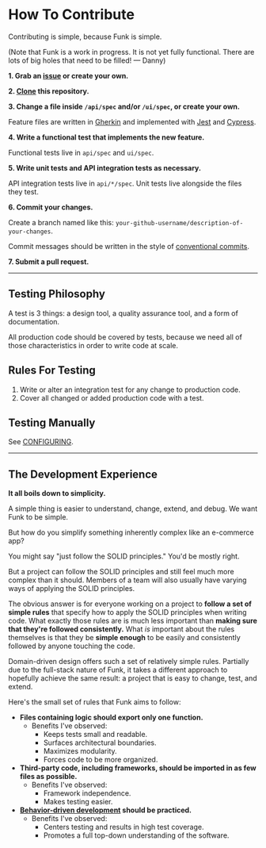 # How To Contribute

Contributing is simple, because Funk is simple.

(Note that Funk is a work in progress. It is not yet fully functional. There are lots of big holes
that need to be filled! — Danny)

**1. Grab an [issue](https://github.com/dmayerdesign/funk/issues) or create your own.**

**2. [Clone](https://docs.github.com/en/github/creating-cloning-and-archiving-repositories/cloning-a-repository) this repository.**

**3. Change a file inside `/api/spec` and/or `/ui/spec`, or create your own.**

Feature files are written in [Gherkin](https://cucumber.io/docs/gherkin/reference) and implemented with
[Jest](https://jestjs.io) and [Cypress](https://cypress.io).

**4. Write a functional test that implements the new feature.**

Functional tests live in `api/spec` and `ui/spec`.

**5. Write unit tests and API integration tests as necessary.**

API integration tests live in `api/*/spec`. Unit tests live alongside the files they test.

**6. Commit your changes.**

Create a branch named like this: `your-github-username/description-of-your-changes`.

Commit messages should be written in the style of
[conventional commits](https://www.conventionalcommits.org).

**7. Submit a pull request.**

---

## Testing Philosophy

A test is 3 things: a design tool, a quality assurance tool, and a form of documentation.

All production code should be covered by tests, because we need all of those characteristics in
order to write code at scale.

## Rules For Testing

1. Write or alter an integration test for any change to production code.
2. Cover all changed or added production code with a test.

## Testing Manually

See [CONFIGURING](./CONFIGURING.md).

---

## The Development Experience

**It all boils down to simplicity.**

A simple thing is easier to understand, change, extend, and debug. We want Funk to be simple.

But how do you simplify something inherently complex like an e-commerce app?

You might say "just follow the SOLID principles." You'd be mostly right.

But a project can follow the SOLID principles and still feel much more complex than it
should. Members of a team will also usually have varying ways of applying the SOLID
principles.

The obvious answer is for everyone working on a project to
**follow a set of simple rules** that specify how to apply the SOLID principles when writing code.
What exactly those rules are is much less important than
**making sure that they're followed consistently.** What _is_ important about the rules themselves
is that they be **simple enough** to be easily and consistently followed by anyone touching the
code.

Domain-driven design offers such a set of relatively simple rules. Partially due to the full-stack
nature of Funk, it takes a different approach to hopefully achieve the same result: a project that
is easy to change, test, and extend.

Here's the small set of rules that Funk aims to follow:

- **Files containing logic should export only one function.**
  - Benefits I've observed:
    - Keeps tests small and readable.
    - Surfaces architectural boundaries.
    - Maximizes modularity.
    - Forces code to be more organized.
- **Third-party code, including frameworks, should be imported in as few files as**
  **possible.**
  - Benefits I've observed:
    - Framework independence.
    - Makes testing easier.
- **[Behavior-driven development](https://en.wikipedia.org/wiki/Behavior-driven_development) should be practiced.**
  - Benefits I've observed:
    - Centers testing and results in high test coverage.
    - Promotes a full top-down understanding of the software.
